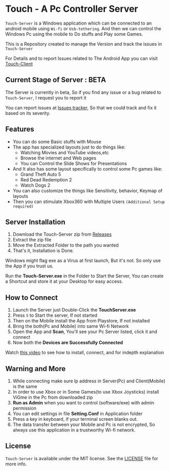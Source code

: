 # Touch - A Pc Controller Server

`Touch-Server` is a Windows application which can be connected to an android mobile using `Wi-fi` or `Usb-tethering`.
And then we can control the Windows Pc using the mobile to Do stuffs and Play some Games.

This is a Repository created to manage the Version and track the issues in `Touch-Server`

For Details and to report Issues related to The Android App you can visit [Touch-Client](<https://github.com/62Bytes/Touch-Client>)


## Current Stage of Server : BETA
The Server is currently in beta, So if you find any issue or a bug related to `Touch-Server`, I request you to report it

You can report issues at [Issues tracker](<../../issues>),
So that we could track and fix it based on its severity.


## Features
- You can do some Basic stuffs with Mouse
- The app has specialized layouts just to do things like:
  - Watching Movies and YouTube videos,etc
  - Browse the internet and Web pages
  - You can Control the Slide Shows for Presentations
- And It also has some layout specifically to control some Pc games like:
  - Grand Theft Auto 5
  - Red Dead Redemption 2
  - Watch Dogs 2
- You can also customize the things like Sensitivity, behavior, Keymap of layouts
- Then you can stimulate Xbox360 with Multiple Users `(Additional Setup required)`


## Server Installation
1. Download the Touch-Server zip from [Releases](<../../releases>)
2. Extract the zip file
3. Move the Extracted Folder to the path you wanted
4. That's it, Installation is Done.

Windows might flag exe as a Virus at first launch, But it's not.
So only use the App if you trust us.

Run the **Touch-Server.exe** in the Folder to Start the Server, You can create a Shortcut and store it at your Desktop for easy access.


## How to Connect
1. Launch the Server just Double-Click the **TouchServer.exe**
2. Press `S` to Start the server, If not started
3. Then on the Mobile install the App from Playstore, If not installed
4. Bring the both(Pc and Mobile) into same Wi-fi Network
5. Open the App and **Scan**, You'll see your Pc Server listed, click it and connect
6. Now both the **Devices are Successfully Connected**

Watch [this video](https://www.youtube.com/watch?v=rHt9pUe--MQ) to see how to install, connect, and for indepth explanation


## Warning and More
1. While connecting make sure Ip address in Server(Pc) and Client(Mobile) is the same
2. In order to use Xbox or in Some Games(to use Xbox Joysticks) install ViGme in the Pc from downloaded zip
3. **Run as Admin** when you want to control (software/exe) with admin permission
4. You can edit settings in file **Setting.Conf** in Application folder
5. Press a key in keyboard, if your terminal screen blanks out.
6. The data transfer between your Mobile and Pc is not encrypted, 
So always use this application in a trustworthy Wi-fi network.

## License
`Touch-Server` is available under the MIT license. See the [LICENSE](/LICENSE) file for more info.

